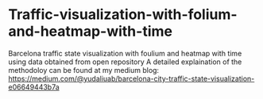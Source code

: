 # Traffic-visualization-with-folium-and-heatmap-with-time
Barcelona traffic state visualization with foulium and heatmap with time using data obtained from open repository
A detailed explaination of the methodoloy can be found at my medium blog: https://medium.com/@yudaliuab/barcelona-city-traffic-state-visualization-e06649443b7a
